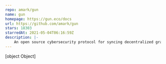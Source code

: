 ```yaml
---
repo: amark/gun
name: gun
homepage: https://gun.eco/docs
url: https://github.com/amark/gun
stars: 18303
starredAt: 2021-05-04T06:16:59Z
description: |-
    An open source cybersecurity protocol for syncing decentralized graph data.
---
```


[object Object]
